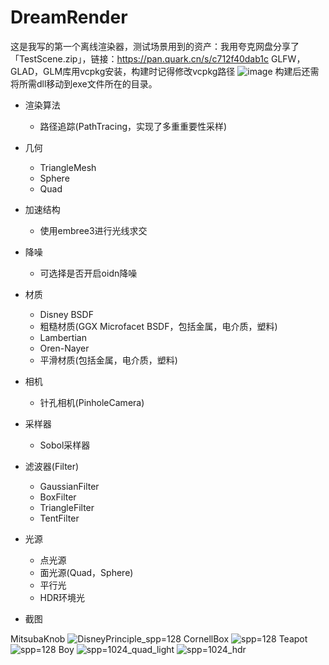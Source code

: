 # DreamRender
这是我写的第一个离线渲染器，测试场景用到的资产：我用夸克网盘分享了「TestScene.zip」，链接：https://pan.quark.cn/s/c712f40dab1c
GLFW，GLAD，GLM库用vcpkg安装，构建时记得修改vcpkg路径
![image](https://github.com/qaz123w/DreamRender/assets/75780167/99953c96-80ea-4e0d-a902-e892995be9d0)
构建后还需将所需dll移动到exe文件所在的目录。

- 渲染算法
  - 路径追踪(PathTracing，实现了多重重要性采样)

- 几何
  - TriangleMesh
  - Sphere
  - Quad

- 加速结构
  - 使用embree3进行光线求交

- 降噪
  - 可选择是否开启oidn降噪

- 材质
  - Disney BSDF
  - 粗糙材质(GGX Microfacet BSDF，包括金属，电介质，塑料)
  - Lambertian
  - Oren-Nayer
  - 平滑材质(包括金属，电介质，塑料)

- 相机
  - 针孔相机(PinholeCamera)

- 采样器
  - Sobol采样器

- 滤波器(Filter)
  - GaussianFilter
  - BoxFilter
  - TriangleFilter
  - TentFilter

- 光源
  - 点光源
  - 面光源(Quad，Sphere)
  - 平行光
  - HDR环境光

- 截图

MitsubaKnob
![DisneyPrinciple_spp=128](https://github.com/qaz123w/DreamRender/assets/75780167/bfa099a5-f65f-48eb-acf0-280e43ee95c3)
CornellBox
![spp=128](https://github.com/qaz123w/DreamRender/assets/75780167/10bd6784-cb64-40a6-968f-15346f246a96)
Teapot
![spp=128](https://github.com/qaz123w/DreamRender/assets/75780167/aacae0d8-54c6-4f92-801d-492d3ae1a2cd)
Boy
![spp=1024_quad_light](https://github.com/qaz123w/DreamRender/assets/75780167/eb1a7b93-299f-4c9d-8552-68534994665a)
![spp=1024_hdr](https://github.com/qaz123w/DreamRender/assets/75780167/848615c9-05f1-479b-8e7a-f8ef751cafc1)

